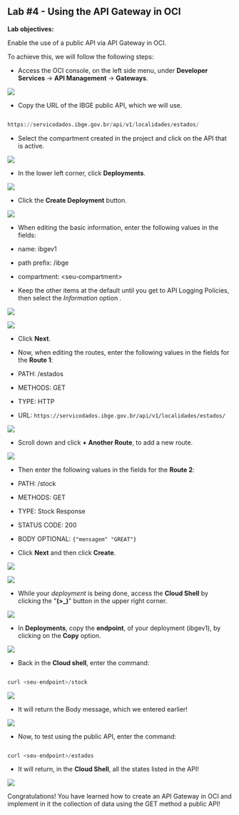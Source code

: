 ## Lab #4 - Using the API Gateway in OCI

**Lab objectives:**

Enable the use of a public API via API Gateway in OCI.

To achieve this, we will follow the following steps: 

- Access the OCI console, on the left side menu, under **Developer Services** -> **API Management** -> **Gateways**.

![](./images/img2.png)


- Copy the URL of the IBGE public API, which we will use.

```python

https://servicodados.ibge.gov.br/api/v1/localidades/estados/

```

- Select the compartment created in the project and click on the API that is active.

  

![](./images/img3.png)

- In the lower left corner, click **Deployments**.

  
![](./images/img4.png)

  
- Click the **Create Deployment** button.

  

![](./images/img5.png)

  
- When editing the basic information, enter the following values in the fields:

- name: ibgev1

- path prefix: /ibge

- compartment: \<seu-compartment>

- Keep the other items at the default until you get to API Logging Policies, then select the _Information_ option .


![](./images/img6.png)

![](./images/img7.png)

  

- Click **Next**.

- Now, when editing the routes, enter the following values in the fields for the **Route 1**:

- PATH: /estados

- METHODS: GET

- TYPE: HTTP

- URL: `https://servicodados.ibge.gov.br/api/v1/localidades/estados/`

![](./images/img8.png)

  

- Scroll down and click **+ Another Route**, to add a new route.

  

![](./images/img9.png)

  

- Then enter the following values in the fields for the **Route 2**:

- PATH: /stock

- METHODS: GET

- TYPE: Stock Response

- STATUS CODE: 200

- BODY OPTIONAL: `{"mensagem" "GREAT"}`

- Click **Next** and then click **Create**.

  

![](./images/img10.png)

![](./images/img11.png)

  

- While your _deployment_ is being done, access the **Cloud Shell** by clicking the "**(>_)**" button in the upper right corner.

  

![](./images/img12.png)

  

- In **Deployments**, copy the **endpoint**, of your deployment (ibgev1), by clicking on the **Copy** option.

  

![](./images/img13_1.png)

  

- Back in the **Cloud shell**, enter the command:

```python

curl <seu-endpoint>/stock

```

![](./images/img13_2.png)

  

- It will return the Body message, which we entered earlier!

  

![](./images/img14.png)

  

- Now, to test using the public API, enter the command:

```python

curl <seu-endpoint>/estados

```

  

- It will return, in the **Cloud Shell**, all the states listed in the API!


![](./images/img15.png)

  

Congratulations! You have learned how to create an API Gateway in OCI and implement in it the collection of data using the GET method a public API!